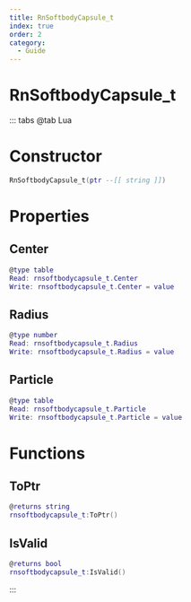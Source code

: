```yaml
---
title: RnSoftbodyCapsule_t
index: true
order: 2
category:
  - Guide
---
```


# RnSoftbodyCapsule_t

::: tabs
@tab Lua
# Constructor
```lua
RnSoftbodyCapsule_t(ptr --[[ string ]])
```
# Properties
## Center 
```lua
@type table
Read: rnsoftbodycapsule_t.Center
Write: rnsoftbodycapsule_t.Center = value
```
## Radius 
```lua
@type number
Read: rnsoftbodycapsule_t.Radius
Write: rnsoftbodycapsule_t.Radius = value
```
## Particle 
```lua
@type table
Read: rnsoftbodycapsule_t.Particle
Write: rnsoftbodycapsule_t.Particle = value
```
# Functions
## ToPtr
```lua
@returns string
rnsoftbodycapsule_t:ToPtr()
```
## IsValid
```lua
@returns bool
rnsoftbodycapsule_t:IsValid()
```

:::